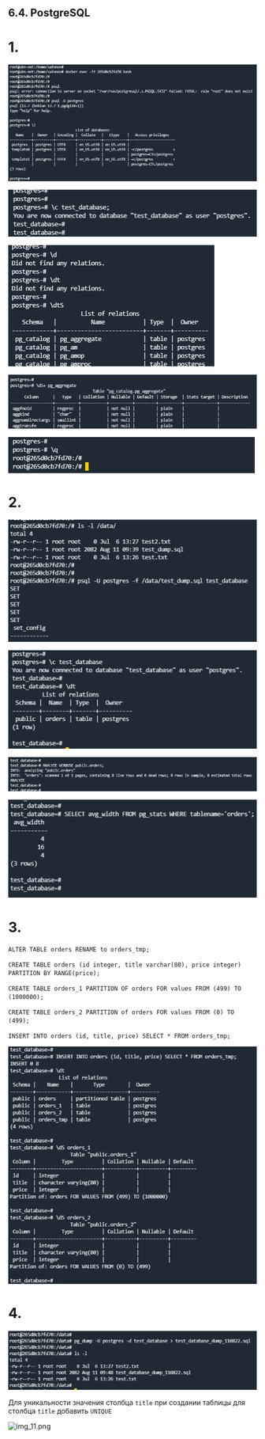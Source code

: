 ## 6.4. PostgreSQL

# 1.
![img.png](img.png)

![img_1.png](img_1.png)

![img_2.png](img_2.png)

![img_4.png](img_4.png)

![img_3.png](img_3.png)

# 2.
![img_5.png](img_5.png)

![img_6.png](img_6.png)

![img_7.png](img_7.png)

![img_8.png](img_8.png)

# 3.
`ALTER TABLE orders RENAME to orders_tmp;`

`CREATE TABLE orders (id integer, title varchar(80), price integer) PARTITION BY RANGE(price);`

`CREATE TABLE orders_1 PARTITION OF orders FOR values FROM (499) TO (1000000);`

`CREATE TABLE orders_2 PARTITION of orders FOR values FROM (0) TO (499);`

`INSERT INTO orders (id, title, price) SELECT * FROM orders_tmp;`

![img_10.png](img_10.png)

# 4.

![img_9.png](img_9.png)

Для уникальности значения столбца `title` при создании таблицы для столбца `title` добавить `UNIQUE`

![img_11.png](img_11.png)